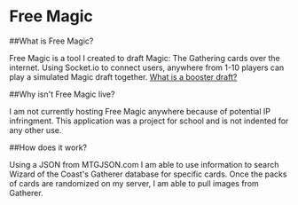 # Free Magic


##What is Free Magic?

  Free Magic is a tool I created to draft Magic: The Gathering cards over the internet.  Using Socket.io to connect users, anywhere from 1-10 players can play a simulated Magic draft together.  [What is a booster draft?](http://magic.wizards.com/en/articles/archive/lo/basics-booster-draft-2014-11-03)

##Why isn't Free Magic live?

  I am not currently hosting Free Magic anywhere because of potential IP infringment.  This application was a project for school and is not indented for any other use.
  
##How does it work?

  Using a JSON from MTGJSON.com I am able to use information to search Wizard of the Coast's Gatherer database for specific cards.  Once the packs of cards are randomized on my server, I am able to pull images from Gatherer.
